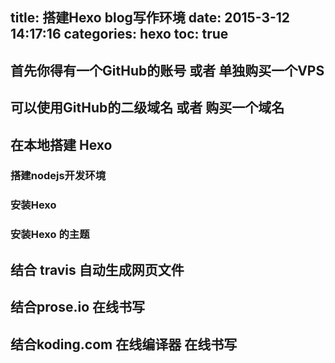 title: 搭建Hexo blog写作环境
date: 2015-3-12 14:17:16
categories: hexo
toc: true
---

## 首先你得有一个GitHub的账号 或者 单独购买一个VPS


## 可以使用GitHub的二级域名 或者 购买一个域名


## 在本地搭建 Hexo 

  ### 搭建nodejs开发环境
  
  ### 安装Hexo
  
  ### 安装Hexo 的主题
  
## 结合 travis 自动生成网页文件


## 结合prose.io 在线书写

## 结合koding.com 在线编译器 在线书写